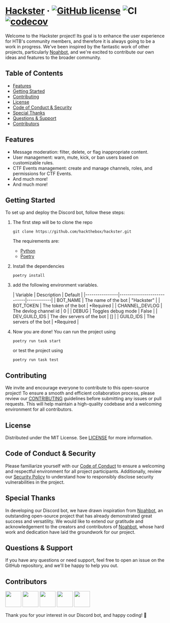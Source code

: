 # [Hackster](./README.md) &middot; [![GitHub license]](./LICENSE) ![CI](https://github.com/hackthebox/hackster/actions/workflows/test.yaml/badge.svg) [![codecov](https://codecov.io/gh/hackthebox/Hackster/branch/main/graph/badge.svg?token=DSQFU4YP2W)](https://codecov.io/gh/hackthebox/Hackster)

Welcome to the Hackster project! Its goal is to enhance the user experience for HTB's community members, and therefore
it is always going to be a work in progress. We've been inspired by the fantastic work of other projects,
particularly [Noahbot](https://github.com/HeckerBirb/NoahBot), and we're excited to contribute our own ideas and
features to the broader community.

<!-- Table of Contents -->

## Table of Contents

- [Features](#features)
- [Getting Started](#getting-started)
- [Contributing](#contributing)
- [License](#license)
- [Code of Conduct & Security](#code-of-conduct--security)
- [Special Thanks](#special-thanks)
- [Questions & Support](#questions--support)
- [Contributors](#contributors)

## Features

- Message moderation: filter, delete, or flag inappropriate content.
- User management: warn, mute, kick, or ban users based on customizable rules.
- CTF Events management: create and manage channels, roles, and permissions for CTF Events.
- And much more!
- And much more!

## Getting Started

To set up and deploy the Discord bot, follow these steps:

1. The first step will be to clone the repo
   ```shell
   git clone https://github.com/hackthebox/hackster.git
   ```
   The requirements are:
    * [Python](https://www.python.org/)
    * [Poetry](https://python-poetry.org/)

2. Install the dependencies
   ```shell
   poetry install
   ```

3. add the following environment variables.

   | Variable       | Description                | Default    |
                                                                                                                                                                     |----------------|----------------------------|------------|
   | BOT_NAME       | The name of the bot        | "Hackster" |
   | BOT_TOKEN      | The token of the bot       | *Required  |
   | CHANNEL_DEVLOG | The devlog channel id      | 0          |
   | DEBUG          | Toggles debug mode         | False      |
   | DEV_GUILD_IDS  | The dev servers of the bot | []         |
   | GUILD_IDS      | The servers of the bot     | *Required  |

4. Now you are done! You can run the project using

   ```shell
   poetry run task start
   ```

   or test the project using

   ```shell
   poetry run task test
   ```

## Contributing

We invite and encourage everyone to contribute to this open-source project! To ensure a smooth and efficient
collaboration process, please review our [CONTRIBUTING](CONTRIBUTING.md) guidelines before submitting any issues or pull
requests. This will help maintain a high-quality codebase and a welcoming environment for all contributors.

## License

Distributed under the MIT License. See [LICENSE](LICENSE) for more information.

## Code of Conduct & Security

Please familiarize yourself with our [Code of Conduct](CODE_OF_CONDUCT.md) to ensure a welcoming and respectful
environment for all project participants. Additionally, review our [Security Policy](SECURITY.md) to understand how to
responsibly disclose security vulnerabilities in the project.

## Special Thanks

In developing our Discord bot, we have drawn inspiration from [Noahbot](https://github.com/HeckerBirb/NoahBot), an
outstanding open-source project that has already demonstrated great success and versatility. We would like to extend our
gratitude and acknowledgement to the creators and contributors of [Noahbot](https://github.com/HeckerBirb/NoahBot),
whose hard work and dedication have laid the groundwork for our project.

## Questions & Support

If you have any questions or need support, feel free to open an issue on the GitHub repository, and we'll be happy to
help you out.

## Contributors

[//]: contributor-faces

<a href="https://github.com/clubby789"><img src="https://avatars.githubusercontent.com/u/13556931?v=4" width="50" height="50" alt=""/></a>
<a href="https://github.com/0xEmma"><img src="https://avatars.githubusercontent.com/u/47154306?v=4" width="50" height="50" alt=""/></a>
<a href="https://github.com/HeckerBirb"><img src="https://avatars.githubusercontent.com/u/7443606?v=4" width="50" height="50" alt=""/></a>
<a href="https://github.com/ToxicBiohazard"><img src="https://avatars.githubusercontent.com/u/98106526?v=4" width="50" height="50" alt=""/></a>
<a href="https://github.com/khaoticdude"><img src="https://avatars.githubusercontent.com/u/6080590?v=4" width="50" height="50" alt=""/></a>

Thank you for your interest in our Discord bot, and happy coding! 🚀

<!-- Packages Links -->

[docker ce]: https://docs.docker.com/install/

[docker compose]: https://docs.docker.com/compose/install/

[poetry]: https://python-poetry.org/docs/

[python]: https://www.python.org/downloads/

<!-- Shields.io links -->

[gitHub license]: https://img.shields.io/badge/license-MIT-blue.svg
